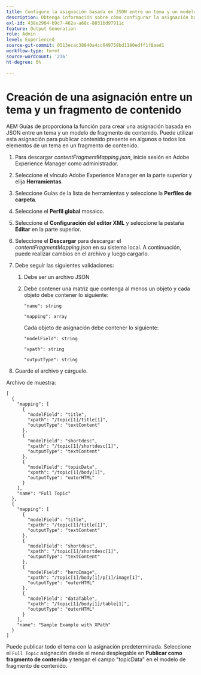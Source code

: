 ```yaml
---
title: Configure la asignación basada en JSON entre un tema y un modelo de fragmento de contenido.
description: Obtenga información sobre cómo configurar la asignación basada en JSON entre un tema y un modelo de fragmento de contenido.
exl-id: 438e2964-b9c7-462a-a68c-8031bd97911c
feature: Output Generation
role: Admin
level: Experienced
source-git-commit: 0513ecac38840a4cc649758bd1180edff1f8aed1
workflow-type: tm+mt
source-wordcount: '236'
ht-degree: 0%

---
```


# Creación de una asignación entre un tema y un fragmento de contenido

AEM Guías de proporciona la función para crear una asignación basada en JSON entre un tema y un modelo de fragmento de contenido. Puede utilizar esta asignación para publicar contenido presente en algunos o todos los elementos de un tema en un fragmento de contenido.

1. Para descargar *contentFragmentMapping.json*, inicie sesión en Adobe Experience Manager como administrador.
1. Seleccione el vínculo Adobe Experience Manager en la parte superior y elija **Herramientas**.
1. Seleccione Guías de la lista de herramientas y seleccione la **Perfiles de carpeta**.
1. Seleccione el **Perfil global** mosaico.
1. Seleccione el **Configuración del editor XML** y seleccione la pestaña **Editar** en la parte superior.
1. Seleccione el **Descargar** para descargar el *contentFragmentMapping.json*  en su sistema local. A continuación, puede realizar cambios en el archivo y luego cargarlo.

1. Debe seguir las siguientes validaciones:

   1. Debe ser un archivo JSON
   2. Debe contener una matriz que contenga al menos un objeto y cada objeto debe contener lo siguiente:


      `"name": string `

      `"mapping": array`

      Cada objeto de asignación debe contener lo siguiente:

      `"modelField": string`

      `"xpath": string`

      `"outputType": string`
1. Guarde el archivo y cárguelo.

Archivo de muestra:

```
[
  {
    "mapping": [
      {
        "modelField": "title",
        "xpath": "/topic[1]/title[1]",
        "outputType": "textContent"
      },
      {
        "modelField": "shortdesc",
        "xpath": "/topic[1]/shortdesc[1]",
        "outputType": "textContent"
      },
      {
        "modelField": "topicData",
        "xpath": "/topic[1]/body[1]",
        "outputType": "outerHTML"
      }
    ],
    "name": "Full Topic"
  },
  {
    "mapping": [
      {
        "modelField": "title",
        "xpath": "/topic[1]/title[1]",
        "outputType": "textContent"
      },
      {
        "modelField": "shortdesc",
        "xpath": "/topic[1]/shortdesc[1]",
        "outputType": "textContent"
      },
      {
        "modelField": "heroImage",
        "xpath": "/topic[1]/body[1]/p[1]/image[1]",
        "outputType": "outerHTML"
      },
      {
        "modelField": "dataTable",
        "xpath": "/topic[1]/body[1]/table[1]",
        "outputType": "outerHTML"
      }
    ],
    "name": "Sample Example with XPath"
  }
]
```

Puede publicar todo el tema con la asignación predeterminada. Seleccione el `Full Topic` asignación desde el menú desplegable en **Publicar como fragmento de contenido** y tengan el campo &quot;topicData&quot; en el modelo de fragmento de contenido.
